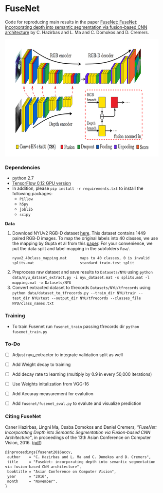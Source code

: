 # FuseNet
Code for reproducing main results in the paper [FuseNet: FuseNet: incorporating depth into semantic segmentation via fusion-based CNN architecture](https://vision.in.tum.de/_media/spezial/bib/hazirbasma2016fusenet.pdf) by C. Hazirbas and L. Ma and C. Domokos and D. Cremers.

<img src="Images/framework.png" width="800px" height="386px"/>

### Dependencies
- python 2.7
- [TensorFlow 0.12 GPU version](https://www.tensorflow.org/get_started/os_setup)
- In addition, please `pip install -r requirements.txt` to install the following packages:
    - `Pillow`
    - `h5py`
    - `joblib`
    - `scipy`

**Data**

1. Download NYUv2 RGB-D dataset [here](http://cs.nyu.edu/~silberman/datasets/nyu_depth_v2.html). This dataset contains 1449 paired RGB-D images. To map the original labels into 40 classes, we use the mapping by Gupta et al from this [paper](https://people.eecs.berkeley.edu/~sgupta/pdf/GuptaArbelaezMalikCVPR13.pdf). For your convenience, we put the data split and label mapping in the subfolders `Raw/`.
    ```
    nyuv2_40class_mapping.mat      maps to 40 classes, 0 is invalid
    splits.mat                     standard train-test split
    ```
2. Preprocess raw dataset and save results to `Datasets/NYU` using
  `python data/nyu_dataset_extract.py -i nyu_dataset.mat -s splits.mat -l mapping.mat -o Datasets/NYU`
3. Convert extracted dataset to tfrecords `Datasets/NYU/tfrecords` using
  `python data/dataset_to_tfrecords.py --train_dir NYU/train --test_dir NYU/test --output_dir NYU/tfrecords --classes_file NYU/class_names.txt`


### Training
- To train Fusenet run `fusenet_train` passing tfrecords dir
  `python fusenet_train.py`


### To-Do
- [ ] Adjust nyu_extractor to integrate validation split as well
- [ ] Add Weight decay to training
- [ ] Add decay rate to learning (multiply by 0.9 in every 50,000 iterations)
- [ ] Use Weights initalization from VGG-16
- [ ] Add Accuray measurement for evalution
- [ ] Add `fusenet/fusenet_eval.py` to evalute and visualize prediction


### Citing FuseNet
Caner Hazirbas, Lingni Ma, Csaba Domokos and Daniel Cremers, _"FuseNet: Incorporating Depth into Semantic Segmentation via Fusion-based CNN Architecture"_, in proceedings of the 13th Asian Conference on Computer Vision, 2016. ([pdf](https://vision.in.tum.de/_media/spezial/bib/hazirbasma2016fusenet.pdf))

    @inproceedings{fusenet2016accv,
     author    = "C. Hazirbas and L. Ma and C. Domokos and D. Cremers",
     title     = "FuseNet: incorporating depth into semantic segmentation via fusion-based CNN architecture",
     booktitle = "Asian Conference on Computer Vision",
     year      = "2016",
     month     = "November",
    }
